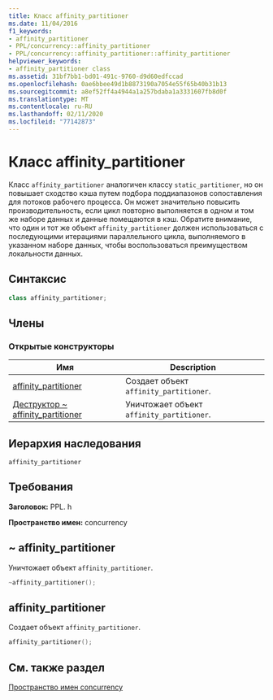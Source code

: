 ```yaml
---
title: Класс affinity_partitioner
ms.date: 11/04/2016
f1_keywords:
- affinity_partitioner
- PPL/concurrency::affinity_partitioner
- PPL/concurrency::affinity_partitioner::affinity_partitioner
helpviewer_keywords:
- affinity_partitioner class
ms.assetid: 31bf7bb1-bd01-491c-9760-d9d60edfccad
ms.openlocfilehash: 0ae6bbee49d1b8873190a7054e55f65b40b31b13
ms.sourcegitcommit: a8ef52ff4a4944a1a257bdaba1a3331607fb8d0f
ms.translationtype: MT
ms.contentlocale: ru-RU
ms.lasthandoff: 02/11/2020
ms.locfileid: "77142873"
---
```

# <a name="affinity_partitioner-class"></a>Класс affinity_partitioner

Класс `affinity_partitioner` аналогичен классу `static_partitioner`, но он повышает сходство кэша путем подбора поддиапазонов сопоставления для потоков рабочего процесса. Он может значительно повысить производительность, если цикл повторно выполняется в одном и том же наборе данных и данные помещаются в кэш. Обратите внимание, что один и тот же объект `affinity_partitioner` должен использоваться с последующими итерациями параллельного цикла, выполняемого в указанном наборе данных, чтобы воспользоваться преимуществом локальности данных.

## <a name="syntax"></a>Синтаксис

```cpp
class affinity_partitioner;
```

## <a name="members"></a>Члены

### <a name="public-constructors"></a>Открытые конструкторы

|Имя|Description|
|----------|-----------------|
|[affinity_partitioner](#ctor)|Создает объект `affinity_partitioner`.|
|[Деструктор ~ affinity_partitioner](#dtor)|Уничтожает объект `affinity_partitioner`.|

## <a name="inheritance-hierarchy"></a>Иерархия наследования

`affinity_partitioner`

## <a name="requirements"></a>Требования

**Заголовок:** PPL. h

**Пространство имен:** concurrency

## <a name="dtor"></a>~ affinity_partitioner

Уничтожает объект `affinity_partitioner`.

```cpp
~affinity_partitioner();
```

## <a name="ctor"></a>affinity_partitioner

Создает объект `affinity_partitioner`.

```cpp
affinity_partitioner();
```

## <a name="see-also"></a>См. также раздел

[Пространство имен concurrency](concurrency-namespace.md)
